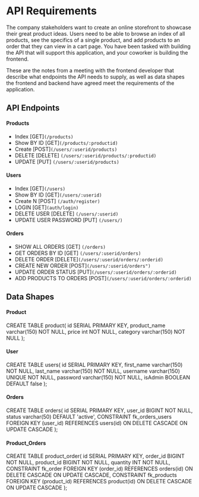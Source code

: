 # API Requirements

The company stakeholders want to create an online storefront to showcase their great product ideas. Users need to be able to browse an index of all products, see the specifics of a single product, and add products to an order that they can view in a cart page. You have been tasked with building the API that will support this application, and your coworker is building the frontend.

These are the notes from a meeting with the frontend developer that describe what endpoints the API needs to supply, as well as data shapes the frontend and backend have agreed meet the requirements of the application.

## API Endpoints

#### Products

- Index [GET]`(/products)`
- Show BY ID [GET]`(/products/:productid)`
- Create [POST]`(/users/:userid/products)`
- DELETE [DELETE] `(/users/:userid/products/:productid)`
- UPDATE [PUT] `(/users/:userid/products)`

#### Users

- Index [GET]`(/users)`
- Show BY ID [GET]`(/users/:userid)`
- Create N [POST] `(/auth/register)`
- LOGIN [GET]`(auth/login)`
- DELETE USER [DELETE] `(/users/:userid)`
- UPDATE USER PASSWORD [PUT] `(/users/)`

#### Orders

- SHOW ALL ORDERS [GET] `(/orders)`
- GET ORDERS BY ID [GET] `(/users/:userid/orders)`
- DELETE ORDER [DELETE]`(/users/:userid/orders/:orderid)`
- CREATE NEW ORDER [POST]`(/users/:userid/orders")`
- UPDATE ORDER STATUS [PUT]`(/users/:userid/orders/:orderid)`
- ADD PRODUCTS TO ORDERS [POST]`(/users/:userid/orders/:orderid)`

## Data Shapes

#### Product

CREATE TABLE product(
id SERIAL PRIMARY KEY,
product_name varchar(150) NOT NULL,
price int NOT NULL,
category varchar(150) NOT NULL
);

#### User

CREATE TABLE users(
id SERIAL PRIMARY KEY,
first_name varchar(150) NOT NULL,
last_name varchar(150) NOT NULL,
username varchar(150) UNIQUE NOT NULL,
password varchar(150) NOT NULL,
isAdmin BOOLEAN DEFAULT false
);

#### Orders

CREATE TABLE orders(
id SERIAL PRIMARY KEY,
user_id BIGINT NOT NULL,
status varchar(50) DEFAULT 'active',
CONSTRAINT fk_orders_users
FOREIGN KEY (user_id)
REFERENCES users(id)
ON DELETE CASCADE
ON UPDATE CASCADE
);

#### Product_Orders

CREATE TABLE product_order(
id SERIAL PRIMARY KEY,
order_id BIGINT NOT NULL,
product_id BIGINT NOT NULL,
quantity INT NOT NULL,
CONSTRAINT fk_order
FOREIGN KEY (order_id)
REFERENCES orders(id)
ON DELETE CASCADE
ON UPDATE CASCADE,
CONSTRAINT fk_products
FOREIGN KEY (product_id)
REFERENCES product(id)
ON DELETE CASCADE
ON UPDATE CASCADE
);
